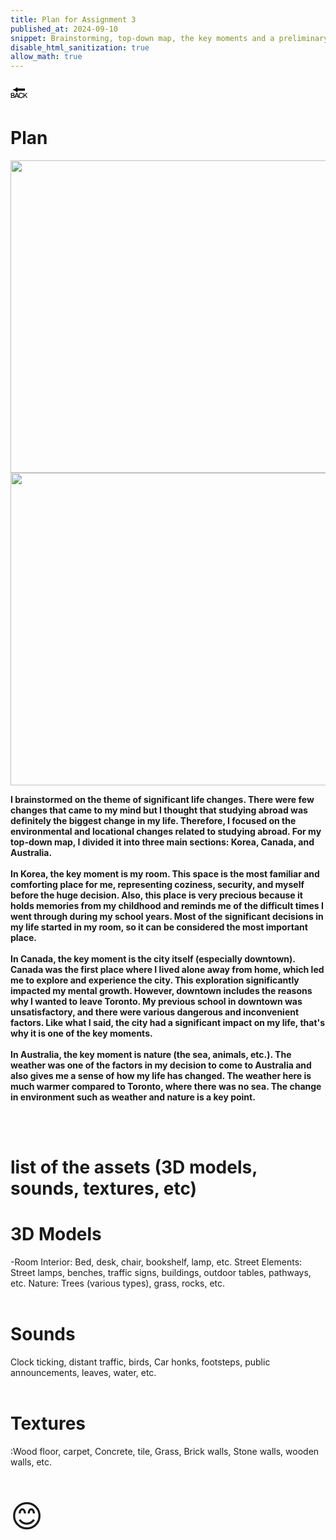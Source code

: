 ```yaml
---
title: Plan for Assignment 3
published_at: 2024-09-10
snippet: Brainstorming, top-down map, the key moments and a preliminary list of the assets.
disable_html_sanitization: true
allow_math: true
---
```



<a href="https://julienoh000-dms1-blog-83.deno.dev/" style="text-decoration: none; color: black;"><span style="font-size: 30px;">🔙</span></a>


# Plan

<img src="mindmap.jpg" width="800" height="500">
<img src="topdown.jpg" width="800" height="500">


**I brainstormed on the theme of significant life changes. There were few changes that came to my mind but I thought that studying abroad was definitely the biggest change in my life. Therefore, I focused on the environmental and locational changes related to studying abroad. For my top-down map, I divided it into three main sections: Korea, Canada, and Australia. <br><br>In Korea, the key moment is my room. This space is the most familiar and comforting place for me, representing coziness, security, and myself before the huge decision. Also, this place is very precious because it holds memories from my childhood and reminds me of the difficult times I went through during my school years. Most of the significant decisions in my life started in my room, so it can be considered the most important place.<br><br>In Canada, the key moment is the city itself (especially downtown). Canada was the first place where I lived alone away from home, which led me to explore and experience the city. This exploration significantly impacted my mental growth. However, downtown includes the reasons why I wanted to leave Toronto. My previous school in downtown was unsatisfactory, and there were various dangerous and inconvenient factors. Like what I said, the city had a significant impact on my life, that's why it is one of the key moments.<br><br>In Australia, the key moment is nature (the sea, animals, etc.). The weather was one of the factors in my decision to come to Australia and also gives me a sense of how my life has changed. The weather here is much warmer compared to Toronto, where there was no sea. The change in environment such as weather and nature is a key point.**

<br><br>

# list of the assets (3D models, sounds, textures, etc) 
<h1>3D Models</h1>
-Room Interior: Bed, desk, chair, bookshelf, lamp, etc.
Street Elements: Street lamps, benches, traffic signs, buildings, outdoor tables, pathways, etc.
Nature: Trees (various types), grass, rocks, etc.
<br><br>
<h1>Sounds</h1> Clock ticking, distant traffic, birds, Car honks, footsteps, public announcements, leaves, water, etc.
<br><br>
<h1>Textures</h1>:Wood floor, carpet, Concrete, tile, Grass, Brick walls, Stone walls, wooden walls, etc.
<br>
<br>
<br>


<span style="font-size: 50px;">😊</span>